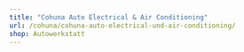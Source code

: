 ```yaml
---
title: "Cohuna Auto Electrical & Air Conditioning"
url: /cohuna/cohuna-auto-electrical-und-air-conditioning/
shop: Autowerkstatt
---
```

